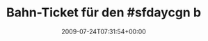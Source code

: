 ---
retweeted: false
source: <a href="http://twitter.com" rel="nofollow">Twitter Web Client</a>
entities:
  hashtags:
  - text: sfdaycgn
    indices:
    - '20'
    - '29'
  symbols: []
  user_mentions: []
  urls: []
display_text_range:
- '0'
- '138'
favorite_count: '0'
id_str: '2814861547'
truncated: false
retweet_count: '0'
id: '2814861547'
created_at: Fri Jul 24 07:31:54 +0000 2009
favorited: false
full_text: 'Bahn-Ticket für den #sfdaycgn buchen. War schon unruhig, weil alles glatt
  lief. Aber keine Sorge: Hab die Kreditkarte daheim liegenlassen.'
lang: de
tags:
- sfdaycgn
- pesos:twitter
date: '2009-07-24T07:31:54+00:00'
src: https://twitter.com/bascht/status/2814861547
original_url: https://twitter.com/bascht/status/2814861547
type: twitter_tweet
text: 'Bahn-Ticket für den #sfdaycgn buchen. War schon unruhig, weil alles glatt lief.
  Aber keine Sorge: Hab die Kreditkarte daheim liegenlassen.'
title: 'Bahn-Ticket für den #sfdaycgn b'

---